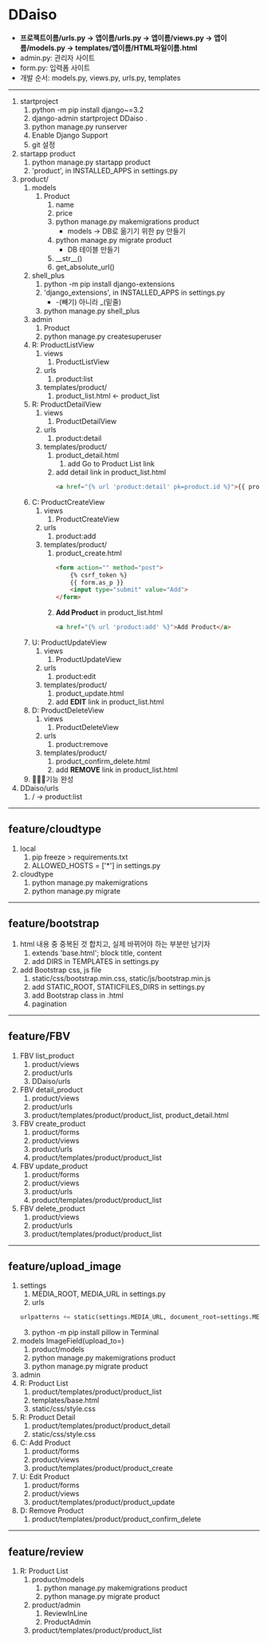# DDaiso
- **프로젝트이름/urls.py -> 앱이름/urls.py -> 앱이름/views.py -> 앱이름/models.py -> templates/앱이름/HTML파일이름.html**
- admin.py: 관리자 사이트
- form.py: 입력폼 사이트
- 개발 순서: models.py, views.py, urls.py, templates
---
1. startproject
   1. python -m pip install django~=3.2
   2. django-admin startproject DDaiso .
   3. python manage.py runserver
   4. Enable Django Support
   5. git 설정
2. startapp product
   1. python manage.py startapp product
   2. 'product', in INSTALLED_APPS in settings.py
3. product/
   1. models
      1. Product
         1. name
         2. price
         3. python manage.py makemigrations product
            - models -> DB로 옮기기 위한 py 만들기
         4. python manage.py migrate product
            - DB 테이블 만들기
         5. \_\_str\_\_()
         6. get_absolute_url()
   2. shell_plus
      1. python -m pip install django-extensions
      2. 'django_extensions', in INSTALLED_APPS in settings.py
         - -(빼기) 아니라 _(밑줄)
      3. python manage.py shell_plus
   3. admin
      1. Product
      2. python manage.py createsuperuser
   4. R: ProductListView
      1. views
         1. ProductListView
      2. urls
         1. product:list
      3. templates/product/
         1. product_list.html <- product_list
   5. R: ProductDetailView
      1. views
         1. ProductDetailView
      2. urls
         1. product:detail
      3. templates/product/
         1. product_detail.html
            1. add Go to Product List link
         2. add detail link in product_list.html
            ```html
            <a href="{% url 'product:detail' pk=product.id %}">{{ product.name }}</a>
            ```
   6. C: ProductCreateView
      1. views
         1. ProductCreateView
      2. urls
         1. product:add
      3. templates/product/
         1. product_create.html
            ```html
            <form action="" method="post">
                {% csrf_token %}
                {{ form.as_p }}
                <input type="submit" value="Add">
            </form>
            ```
         2. **Add Product** in product_list.html
            ```html
            <a href="{% url 'product:add' %}">Add Product</a>
            ```
   7. U: ProductUpdateView
      1. views
         1. ProductUpdateView
      2. urls
         1. product:edit
      3. templates/product/
         1. product_update.html
         2. add **EDIT** link in product_list.html
   8. D: ProductDeleteView
      1. views
         1. ProductDeleteView
      2. urls
         1. product:remove
      3. templates/product/
         1. product_confirm_delete.html
         2. add **REMOVE** link in product_list.html
   9. 🧨🎉✨기능 완성
4. DDaiso/urls
   1. / -> product:list
---
## feature/cloudtype
1. local
   1. pip freeze > requirements.txt
   2. ALLOWED_HOSTS = ['*'] in settings.py
2. cloudtype
   1. python manage.py makemigrations
   2. python manage.py migrate
---
## feature/bootstrap
1. html 내용 중 중복된 것 합치고, 실제 바뀌어야 하는 부분만 남기자
   1. extends 'base.html'; block title, content
   2. add DIRS in TEMPLATES in settings.py
2. add Bootstrap css, js file
   1. static/css/bootstrap.min.css, static/js/bootstrap.min.js
   2. add STATIC_ROOT, STATICFILES_DIRS in settings.py
   3. add Bootstrap class in .html
   4. pagination
---
## feature/FBV
1. FBV list_product
   1. product/views
   2. product/urls
   3. DDaiso/urls
2. FBV detail_product
   1. product/views
   2. product/urls
   3. product/templates/product/product_list, product_detail.html
3. FBV create_product
   1. product/forms
   2. product/views
   3. product/urls
   4. product/templates/product/product_list
4. FBV update_product
   1. product/forms 
   2. product/views
   3. product/urls
   4. product/templates/product/product_list
5. FBV delete_product
   1. product/views
   2. product/urls
   3. product/templates/product/product_list
---
## feature/upload_image
1. settings
   1. MEDIA_ROOT, MEDIA_URL    in settings.py
   2. urls
   ```python
   urlpatterns += static(settings.MEDIA_URL, document_root=settings.MEDIA_ROOT)
   ```
   3. python -m pip install pillow    in Terminal
2. models ImageField(upload_to=)
   1. product/models
   2. python manage.py makemigrations product
   3. python manage.py migrate product
3. admin
4. R: Product List 
   1. product/templates/product/product_list
   2. templates/base.html
   3. static/css/style.css
5. R: Product Detail
   1. product/templates/product/product_detail
   2. static/css/style.css
6. C: Add Product
   1. product/forms
   2. product/views
   3. product/templates/product/product_create
7. U: Edit Product
   1. product/forms
   2. product/views
   3. product/templates/product/product_update
8. D: Remove Product
   1. product/templates/product/product_confirm_delete
---
## feature/review
1. R: Product List
   1. product/models
      1. python manage.py makemigrations product
      2. python manage.py migrate product
   2. product/admin
      1. ReviewInLine
      2. ProductAdmin
   3. product/templates/product/product_list